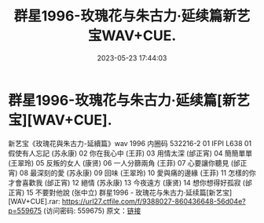 ﻿---
title: 群星1996-玫瑰花与朱古力·延续篇新艺宝WAV+CUE.
date: 2023-05-23 17:44:03
categories: WAV车载音乐、镜像
tags: 华语中文
---
# 群星1996-玫瑰花与朱古力·延续篇[新艺宝][WAV+CUE].

新艺宝《玫瑰花與朱古力-延續篇》wav
1996
内圈码 532216-2 01 IFPI L638
01 假使有人忘記 (苏永康)
02 你在我心中 (王菲)
03 用情太深 (邰正宵)
04 簡簡單單 (王翠玲)
05 反叛的女人 (康贤)
06 一人分篩兩角 (王菲)
07 心要讓你聽見 (邰正宵)
08 最深刻的愛 (苏永康)
09 回味 (王翠玲)
10 愛與痛的邊緣 (王菲)
11 怎樣的你才會喜歡我 (邰正宵)
12 絕情 (苏永康)
13 今夜遠方 (康贤)
14 想你想得好孤寂 (邰正宵)
15 不要對他說 (张中立)
群星1996 - 玫瑰花与朱古力·延续篇[新艺宝][WAV+CUE].rar: https://url27.ctfile.com/f/9388027-860436648-56d04e?p=559675
(访问密码: 559675)
原文：[链接](https://blog.sina.com.cn/s/blog_1647c7e7601031206.html)